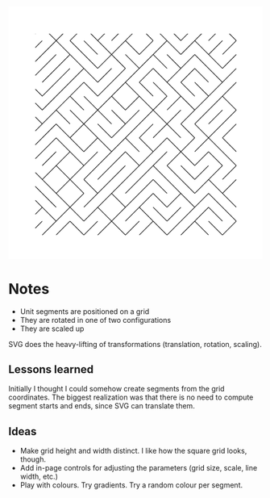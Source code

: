 ![Program output preview](random-grid.png)

# Notes

* Unit segments are positioned on a grid
* They are rotated in one of two configurations
* They are scaled up

SVG does the heavy-lifting of transformations (translation, rotation, scaling).

## Lessons learned

Initially I thought I could somehow create segments from the grid coordinates. The biggest realization was that there is no need to compute segment starts and ends, since SVG can translate them.

## Ideas

* Make grid height and width distinct. I like how the square grid looks, though.
* Add in-page controls for adjusting the parameters (grid size, scale, line width, etc.)
* Play with colours. Try gradients. Try a random colour per segment.
